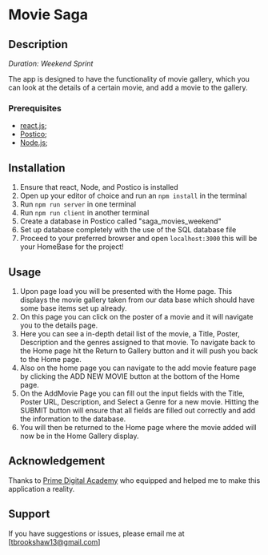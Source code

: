 # Movie Saga

## Description

_Duration: Weekend Sprint_

The app is designed to have the functionality of movie gallery, which you can look at the details of a certain movie, and add a movie to the gallery.

### Prerequisites

- [react.js](https://reactjs.org/);
- [Postico](https://eggerapps.at/postico/);
- [Node.js](https://nodejs.org/en/);

## Installation

1. Ensure that react, Node, and Postico is installed
2. Open up your editor of choice and run an `npm install` in the terminal
3. Run `npm run server` in one terminal
4. Run `npm run client` in another terminal
5. Create a database in Postico called "saga_movies_weekend"
6. Set up database completely with the use of the SQL database file
6. Proceed to your preferred browser and open `localhost:3000` this will be your HomeBase for the project!

## Usage

1. Upon page load you will be presented with the Home page.  This displays the movie gallery taken from our data base which should have some base items set up already.
2. On this page you can click on the poster of a movie and it will navigate you to the details page.  
3. Here you can see a in-depth detail list of the movie, a Title, Poster, Description and the genres assigned to that movie.  To navigate back to the Home page hit the Return to Gallery button and it will push you back to the Home page.
4. Also on the home page you can navigate to the add movie feature page by clicking the ADD NEW MOVIE button at the bottom of the Home page.
5. On the AddMovie Page you can fill out the input fields with the Title, Poster URL, Description, and Select a Genre for a new movie.  Hitting the SUBMIT button will ensure that all fields are filled out correctly and add the information to the database.
6.  You will then be returned to the Home page where the movie added will now be in the Home Gallery display.

## Acknowledgement
Thanks to [Prime Digital Academy](www.primeacademy.io) who equipped and helped me to make this application a reality.

## Support
If you have suggestions or issues, please email me at [tbrookshaw13@gmail.com]